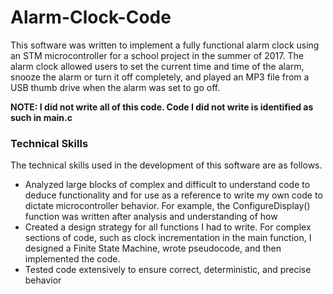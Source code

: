 # Alarm-Clock-Code

This software was written to implement a fully functional alarm clock using an STM microcontroller for a school project in the summer of 2017. The alarm clock allowed users to set the current time and time of the alarm, snooze the alarm or turn it off completely, and played an MP3 file from a USB thumb drive when the alarm was set to go off. 

**NOTE: I did not write all of this code. Code I did not write is identified as such in main.c**

### Technical Skills

The technical skills used in the development of this software are as follows.
* Analyzed large blocks of complex and difficult to understand code to deduce functionality and for use as a reference to write my own code to dictate microcontroller behavior. For example, the ConfigureDisplay() function was written after analysis and understanding of how 
* Created a design strategy for all functions I had to write. For complex sections of code, such as clock incrementation in the main function, I designed a Finite State Machine, wrote pseudocode, and then implemented the code.
* Tested code extensively to ensure correct, deterministic, and precise behavior

